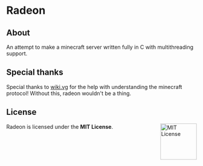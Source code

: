 # Radeon
## About
An attempt to make a minecraft server written fully in C with multithreading support.
## Special thanks
Special thanks to [wiki.vg](https://wiki.vg/Protocol) for the help with understanding the minecraft protocol! Without this, radeon wouldn't be a thing.
## License
<a href="https://opensource.org/licenses/MIT"><img align="right" height="96" alt="MIT License" src=".assets/mit-license.png" /></a>

Radeon is licensed under the **MIT License**.